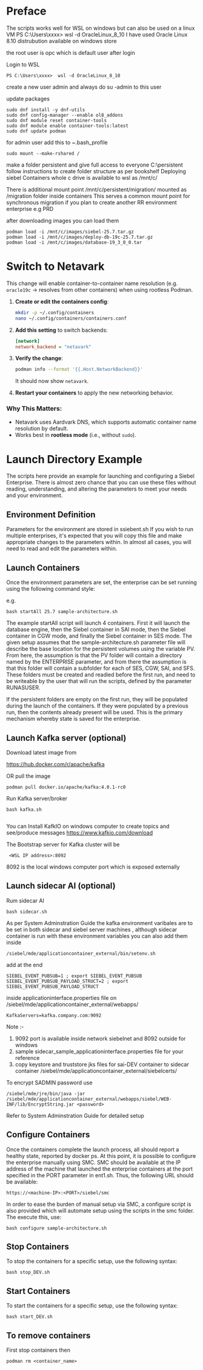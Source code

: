 # Preface
The scripts works well for WSL on windows but can also be used on a linux VM
PS C:\Users\xxxx>  wsl -d OracleLinux_8_10
I have used Oracle Linux  8.10 distrubution available on windows store 

the root user is opc which is default user after login

Login to WSL

```
PS C:\Users\xxxx>  wsl -d OracleLinux_8_10
```
create a new user admin and always do su -admin to this user

update packages

```
sudo dnf install -y dnf-utils
sudo dnf config-manager --enable ol8_addons
sudo dnf module reset container-tools
sudo dnf module enable container-tools:latest
sudo dnf update podman
```
for admin user add this to ~.bash_profile
```
sudo mount --make-rshared /
```

make a folder persistent and give full access to everyone C:\persistent follow instructions to create folder structure as per bookshelf Deploying siebel Containers
whole c drive is available to wsl as /mnt/c/

There is additional mount point /mnt/c/persistent/migration/ mounted as /migration folder inside containers
This serves a common mount point for synchronous migration if you plan to create another RR environment enterprise e.g PRD

after downloading images you can load them 

```
podman load -i /mnt/c/images/siebel-25.7.tar.gz
podman load -i /mnt/c/images/deploy-db-19c-25.7.tar.gz
podman load -i /mnt/c/images/database-19_3_0_0.tar
```

#  Switch to Netavark
This change will enable container-to-container name resolution (e.g. `oracle19c` → resolves from other containers) when using rootless Podman.


1. **Create or edit the containers config**:
   ```bash
   mkdir -p ~/.config/containers
   nano ~/.config/containers/containers.conf
   ```

2. **Add this setting** to switch backends:
   ```ini
   [network]
   network_backend = "netavark"
   ```

3. **Verify the change**:
   ```bash
   podman info --format '{{.Host.NetworkBackend}}'
   ```
   It should now show `netavark`.

4. **Restart your containers** to apply the new networking behavior.

###  Why This Matters:
- Netavark uses Aardvark DNS, which supports automatic container name resolution by default.
- Works best in **rootless mode** (i.e., without `sudo`).


# Launch Directory Example

The scripts here provide an example for launching and configuring a Siebel Enterprise. There is almost zero chance that you can use these files without reading, understanding, and altering the parameters to meet your needs and your environment.

## Environment Definition

Parameters for the environment are stored in ssiebent.sh If you wish to run multiple enterprises, it's expected that you will copy this file and make appropriate changes to the parameters within. In almost all cases, you will need to read and edit the parameters within.

## Launch Containers

Once the environment parameters are set, the enterprise can be set running using the following command style:

e.g.

```
bash startAll 25.7 sample-architecture.sh
```

The example startAll script will launch 4 containers. First it will launch the database engine, then the Siebel container in SAI mode, then the Siebel container in CGW mode, and finally the Siebel container in SES mode. The given setup assumes that the sample-architecture.sh parameter file will describe the base location for the persistent volumes using the variable PV. From here, the assumption is that the PV folder will contain a directory named by the ENTERPRISE parameter, and from there the assumption is that this folder will contain a subfolder for each of SES, CGW, SAI, and SFS. These folders must be created and readied before the first run, and need to be writeable by the user that will run the scripts, defined by the parameter RUNASUSER.

If the persistent folders are empty on the first run, they will be populated during the launch of the containers. If they were populated by a previous run, then the contents already present will be used. This is the primary mechanism whereby state is saved for the enterprise. 

## Launch Kafka server (optional)

Download latest image from 

https://hub.docker.com/r/apache/kafka

OR pull the image

```
podman pull docker.io/apache/kafka:4.0.1-rc0

```
Run Kafka server/broker
```
bash kafka.sh
  
```

You can Install KafkIO on windows computer to create topics and see/produce messages 
https://www.kafkio.com/download


The Bootstrap server for Kafka cluster will be 
```
 <WSL IP address>:8092
```
8092 is the local windows computer port which is exposed externally 



## Launch sidecar AI (optional)

Rum sidecar AI 
```
bash sidecar.sh
```
As per System Adminstration Guide the kafka environment varibales are to be set in both sidecar and siebel server machines , although sidecar container is run with these environment variables you can also add them inside 
```
/siebel/mde/applicationcontainer_external/bin/setenv.sh
```
add at the end 
```
SIEBEL_EVENT_PUBSUB=1 ; export SIEBEL_EVENT_PUBSUB
SIEBEL_EVENT_PUBSUB_PAYLOAD_STRUCT=2 ; export SIEBEL_EVENT_PUBSUB_PAYLOAD_STRUCT
```
inside  applicationinterface.properties  file on /siebel/mde/applicationcontainer_external/webapps/
```
KafkaServers=kafka.company.com:9092
```

Note :-  
1. 9092 port is available inside network siebelnet and 8092 outside for windows 
2. sample sidecar_sample_applicationinterface.properties file for your reference
3. copy keystore and truststore jks files for sai-DEV container to sidecar container /siebel/mde/applicationcontainer_external/siebelcerts/

To encrypt SADMIN password use 
```
/siebel/mde/jre/bin/java -jar /siebel/mde/applicationcontainer_external/webapps/siebel/WEB-INF/lib/EncryptString.jar <password>
```
Refer to System Adminstration Guide for detailed setup

## Configure Containers

Once the containers complete the launch process, all should report a healthy state, reported by docker ps. At this point, it is possible to configure the enterprise manually using SMC. SMC should be available at the IP address of the machine that launched the enterprise containers at the port specified in the PORT parameter in ent1.sh. Thus, the following URL should be available:

```
https://<machine-IP>:<PORT>/siebel/smc
```

In order to ease the burden of manual setup via SMC, a configure script is also provided which will automate setup using the scripts in the smc folder. The execute this, use:

```
bash configure sample-architecture.sh
```

## Stop Containers

To stop the containers for a specific setup, use the following syntax:
```
bash stop_DEV.sh
```
## Start Containers

To start the containers for a specific setup, use the following syntax:
```
bash start_DEV.sh
```

## To remove containers

First stop containers then 

```
podman rm <container_name>

```